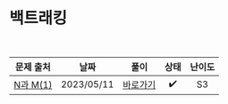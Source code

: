 # 백트래킹

<br>

|                     문제 출처                     |    날짜    |          풀이          | 상태 | 난이도 |
| :-----------------------------------------------: | :--------: | :--------------------: | :--: | :----: |
| [N과 M(1)](https://www.acmicpc.net/problem/15649) | 2023/05/11 | [바로가기](./15649.js) |  ✔️  |   S3   |
